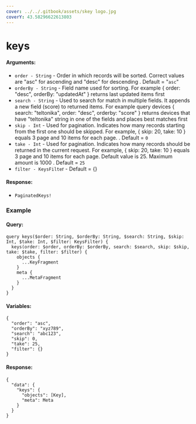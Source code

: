 ```yaml
---
cover: ../../.gitbook/assets/skey logo.jpg
coverY: 43.58296622613803
---
```


# keys

#### Arguments:

* `order - String` - Order in which records will be sorted. Correct values are "asc" for ascending and "desc" for descending . Default = "`asc`"
* `orderBy - String` - Field name used for sorting. For example { order: "desc", orderBy: "updatedAt" } returns last updated items first
* `search - String` - Used to search for match in multiple fields. It appends a new field (score) to returned items. For example query devices { search: "teltonika", order: "desc", orderby: "score" } returns devices that have "teltonika" string in one of the fields and places best matches first
* `skip - Int` - Used for pagination. Indicates how many records starting from the first one should be skipped. For example, { skip: 20, take: 10 } equals 3 page and 10 items for each page. . Default = `0`
* `take - Int` - Used for pagination. Indicates how many records should be returned in the current request. For example, { skip: 20, take: 10 } equals 3 page and 10 items for each page. Default value is 25. Maximum amount is 1000 . Default = `25`
* `filter - KeysFilte`r - Default = {}

#### Response:

* `PaginatedKeys!`

### Example

#### Query:

```
query keys($order: String, $orderBy: String, $search: String, $skip: Int, $take: Int, $filter: KeysFilter) {
  keys(order: $order, orderBy: $orderBy, search: $search, skip: $skip, take: $take, filter: $filter) {
    objects {
      ...KeyFragment
    }
    meta {
      ...MetaFragment
    }
  }
}
```

#### Variables:

```
{
  "order": "asc",
  "orderBy": "xyz789",
  "search": "abc123",
  "skip": 0,
  "take": 25,
  "filter": {}
}
```

#### Response:

```
{
  "data": {
    "keys": {
      "objects": [Key],
      "meta": Meta
    }
  }
}
```
